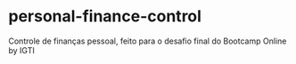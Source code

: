 # personal-finance-control
Controle de finanças pessoal, feito para o desafio final do Bootcamp Online by IGTI
